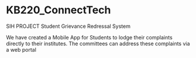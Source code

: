 # KB220_ConnectTech
SIH PROJECT Student Grievance Redressal System

We have created a Mobile App for Students to lodge their complaints directly to their institutes.
The committees can address these complaints via a web portal
